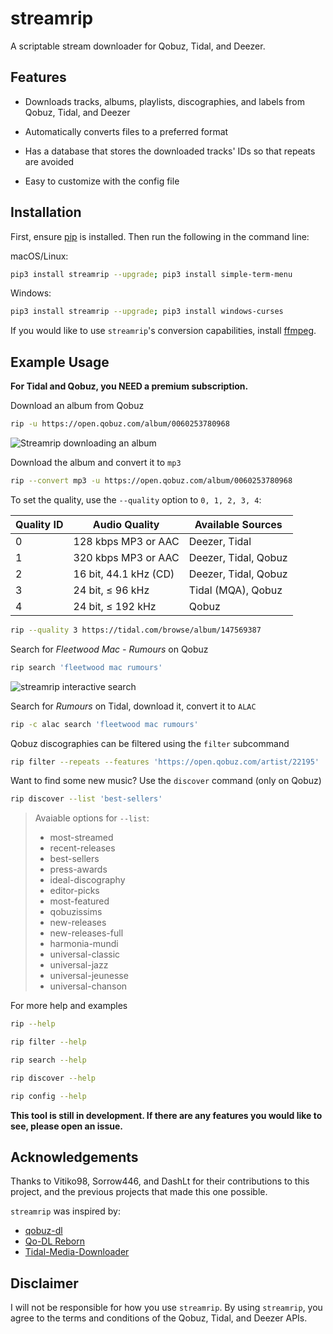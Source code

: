 # streamrip

A scriptable stream downloader for Qobuz, Tidal, and Deezer.

## Features

- Downloads tracks, albums, playlists, discographies, and labels from Qobuz, Tidal, and Deezer

- Automatically converts files to a preferred format
- Has a database that stores the downloaded tracks' IDs so that repeats are avoided
- Easy to customize with the config file

## Installation

First, ensure [pip](https://pip.pypa.io/en/stable/installing/) is installed. Then run the following in the command line:



macOS/Linux:

```bash
pip3 install streamrip --upgrade; pip3 install simple-term-menu
```

Windows:

```bash
pip3 install streamrip --upgrade; pip3 install windows-curses
```



If you would like to use `streamrip`'s conversion capabilities, install [ffmpeg](https://ffmpeg.org/download.html).

## Example Usage

**For Tidal and Qobuz, you NEED a premium subscription.**

Download an album from Qobuz

```bash
rip -u https://open.qobuz.com/album/0060253780968
```

![Streamrip downloading an album](https://github.com/nathom/streamrip/blob/main/demo/download_url.png?raw=true)

Download the album and convert it to `mp3`

```bash
rip --convert mp3 -u https://open.qobuz.com/album/0060253780968
```



To set the quality, use the `--quality` option to `0, 1, 2, 3, 4`:

| Quality ID | Audio Quality         | Available Sources    |
| ---------- | --------------------- | -------------------- |
| 0          | 128 kbps MP3 or AAC   | Deezer, Tidal        |
| 1          | 320 kbps MP3 or AAC   | Deezer, Tidal, Qobuz |
| 2          | 16 bit, 44.1 kHz (CD) | Deezer, Tidal, Qobuz |
| 3          | 24 bit, ≤ 96 kHz      | Tidal (MQA), Qobuz   |
| 4          | 24 bit, ≤ 192 kHz     | Qobuz                |





```bash
rip --quality 3 https://tidal.com/browse/album/147569387
```

Search for *Fleetwood Mac - Rumours* on Qobuz

```bash
rip search 'fleetwood mac rumours'
```

![streamrip interactive search](https://github.com/nathom/streamrip/blob/main/demo/interactive_search.png?raw=true)

Search for *Rumours* on Tidal, download it, convert it to `ALAC`

```bash
rip -c alac search 'fleetwood mac rumours'
```

Qobuz discographies can be filtered using the `filter` subcommand

```bash
rip filter --repeats --features 'https://open.qobuz.com/artist/22195'
```



Want to find some new music? Use the `discover` command (only on Qobuz)

```bash
rip discover --list 'best-sellers'
```

> Avaiable options for `--list`:
>
> - most-streamed
> - recent-releases
> - best-sellers
> - press-awards
> - ideal-discography
> - editor-picks
> - most-featured
> - qobuzissims
> - new-releases
> - new-releases-full
> - harmonia-mundi
> - universal-classic
> - universal-jazz
> - universal-jeunesse
> - universal-chanson



For more help and examples

```bash
rip --help
```

```bash
rip filter --help
```

```bash
rip search --help
```

```bash
rip discover --help
```

```bash
rip config --help
```

**This tool is still in development. If there are any features you would like to see, please open an issue.**



## Acknowledgements

Thanks to Vitiko98, Sorrow446, and DashLt for their contributions to this project, and the previous projects that made this one possible.



`streamrip` was inspired by:

- [qobuz-dl](https://github.com/vitiko98/qobuz-dl)
- [Qo-DL Reborn](https://github.com/badumbass/Qo-DL-Reborn)
- [Tidal-Media-Downloader](https://github.com/yaronzz/Tidal-Media-Downloader)



## Disclaimer


I will not be responsible for how you use `streamrip`. By using `streamrip`, you agree to the terms and conditions of the Qobuz, Tidal, and Deezer APIs.